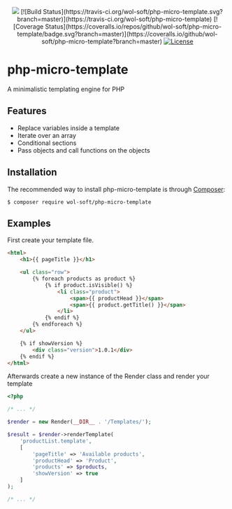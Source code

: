 <p align="center">
  <a href="https://codeclimate.com/github/wol-soft/php-micro-template/maintainability"><img src="https://api.codeclimate.com/v1/badges/9e3c565c528edb3d58d5/maintainability" /></a>
  [![Build Status](https://travis-ci.org/wol-soft/php-micro-template.svg?branch=master)](https://travis-ci.org/wol-soft/php-micro-template)
  [![Coverage Status](https://coveralls.io/repos/github/wol-soft/php-micro-template/badge.svg?branch=master)](https://coveralls.io/github/wol-soft/php-micro-template?branch=master)
  <a href="LICENSE"><img src="https://img.shields.io/github/license/wol-soft/php-json-schema-model-generator.svg" alt="License"></a>
</p>

# php-micro-template
A minimalistic templating engine for PHP

## Features ##

- Replace variables inside a template
- Iterate over an array
- Conditional sections
- Pass objects and call functions on the objects

## Installation ##

The recommended way to install php-micro-template is through [Composer](http://getcomposer.org):
```
$ composer require wol-soft/php-micro-template
```

## Examples ##

First create your template file.

```html
<html>
    <h1>{{ pageTitle }}</h1>

    <ul class="row">
        {% foreach products as product %}
            {% if product.isVisible() %}
                <li class="product">
                    <span>{{ productHead }}</span>
                    <span>{{ product.getTitle() }}</span>
                </li>
            {% endif %}
        {% endforeach %}
    </ul>

    {% if showVersion %}
        <div class="version">1.0.1</div>
    {% endif %}
</html>
```

Afterwards create a new instance of the Render class and render your template

```php
<?php

/* ... */

$render = new Render(__DIR__ . '/Templates/');

$result = $render->renderTemplate(
    'productList.template',
    [
        'pageTitle' => 'Available products',
        'productHead' => 'Product',
        'products' => $products,
        'showVersion' => true
    ]
);

/* ... */
```

